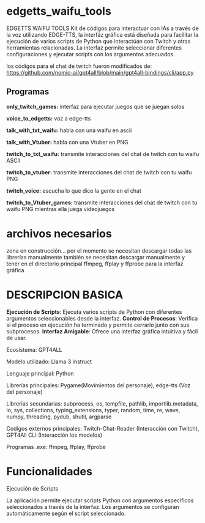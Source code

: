 # edgetts_waifu_tools
EDGETTS WAIFU TOOLS Kit de códigos para interactuar con IAs a través de la voz utilizando EDGE-TTS, la interfáz gráfica está diseñada para facilitar la ejecución de varios scripts de Python que interactúan con Twitch y otras herramientas relacionadas. La interfaz permite seleccionar diferentes configuraciones y ejecutar scripts con los argumentos adecuados.

los códigos para el chat de twitch fueron modificados de:
https://github.com/nomic-ai/gpt4all/blob/main/gpt4all-bindings/cli/app.py

## Programas

**only_twitch_games:** interfaz para ejecutar juegos que se juegan solos

**voice_to_edgetts:** voz a edge-tts

**talk_with_txt_waifu:** habla con una waifu en ascii

**talk_with_Vtuber:** habla con una Vtuber en PNG

**twitch_to_txt_waifu:** transmite interacciones del chat de twitch con tu waifu ASCII

**twitch_to_vtuber:** transmite interacciones del chat de twitch con tu waifu PNG

**twitch_voice:** escucha lo que dice la gente en el chat

**twitch_to_Vtuber_games:** transmite interacciones del chat de twitch con tu waifu PNG mientras ella juega videojuegos

# archivos necesarios
zona en construcción...
por el momento se necesitan descargar todas las librerías manualmente
también se necesitan descargar manualmente y tener en el directorio principal ffmpeg, ffplay y ffprobe para la interfáz gráfica

# DESCRIPCION BASICA

**Ejecución de Scripts**: Ejecuta varios scripts de Python con diferentes argumentos seleccionables desde la interfaz.
**Control de Procesos**: Verifica si el proceso en ejecución ha terminado y permite cerrarlo junto con sus subprocesos.
**Interfaz Amigable**: Ofrece una interfaz gráfica intuitiva y fácil de usar.

Ecosistema: GPT4ALL

Modelo utilizado: Llama 3 Instruct

Lenguaje principal: Python

Librerías principales: Pygame(Movimientos del personaje), edge-tts (Voz del personaje)

Librerias secundarias: subprocess, os, tempfile, pathlib, importlib.metadata, io, sys, collections, typing_extensions, typer, random, time, re, wave, numpy, threading, pydub, shutil, argparse

Codigos externos principales: Twitch-Chat-Reader (Interacción con Twitch), GPT4All CLI (Interacción los modelos)

Programas .exe: ffmpeg, ffplay, ffprobe


# Funcionalidades

Ejecución de Scripts

La aplicación permite ejecutar scripts Python con argumentos específicos seleccionados a través de la interfaz. Los argumentos se configuran automáticamente según el script seleccionado.
